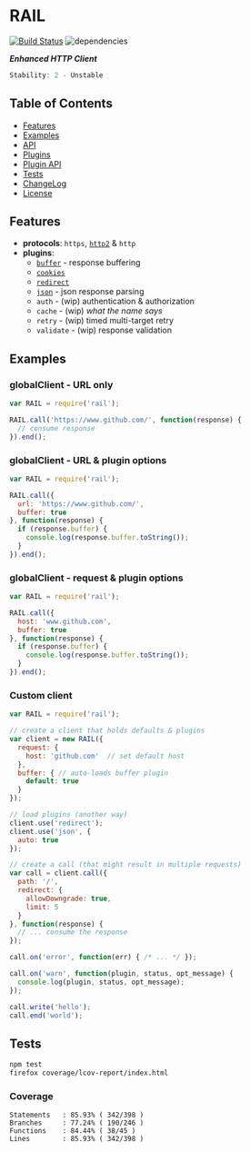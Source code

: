 # RAIL

[![Build Status](https://secure.travis-ci.org/skenqbx/rail.png)](http://travis-ci.org/skenqbx/rail)
![dependencies](https://david-dm.org/skenqbx/rail.svg)

**_Enhanced HTTP Client_**

```js
Stability: 2 - Unstable
```

## Table of Contents

 - [Features](#features)
 - [Examples](#examples)
 - [API](./doc/api.markdown)
 - [Plugins](./doc/plugins.markdown)
 - [Plugin API](./doc/plugin-api.markdown)
 - [Tests](#tests)
 - [ChangeLog](./CHANGELOG.markdown)
 - [License](./LICENSE)

## Features

  - **protocols**: `https`, [`http2`](https://www.npmjs.com/package/http2) & `http`
  - **plugins**:
    - [`buffer`](./doc/plugins.markdown#buffer) - response buffering
    - [`cookies`](./doc/plugins.markdown#cookies)
    - [`redirect`](./doc/plugins.markdown#redirect)
    - [`json`](./doc/plugins.markdown#json) - json response parsing
    - `auth` - (wip) authentication & authorization
    - `cache` - (wip) _what the name says_
    - `retry` - (wip) timed multi-target retry
    - `validate` - (wip) response validation

## Examples

### globalClient - URL only

```js
var RAIL = require('rail');

RAIL.call('https://www.github.com/', function(response) {
  // consume response
}).end();
```

### globalClient - URL & plugin options

```js
var RAIL = require('rail');

RAIL.call({
  url: 'https://www.github.com/',
  buffer: true
}, function(response) {
  if (response.buffer) {
    console.log(response.buffer.toString());
  }
}).end();
```

### globalClient - request & plugin options

```js
var RAIL = require('rail');

RAIL.call({
  host: 'www.github.com',
  buffer: true
}, function(response) {
  if (response.buffer) {
    console.log(response.buffer.toString());
  }
}).end();
```

### Custom client

```js
var RAIL = require('rail');

// create a client that holds defaults & plugins
var client = new RAIL({
  request: {
    host: 'github.com'  // set default host
  },
  buffer: { // auto-loads buffer plugin
    default: true
  }
});

// load plugins (another way)
client.use('redirect');
client.use('json', {
  auto: true
});

// create a call (that might result in multiple requests)
var call = client.call({
  path: '/',
  redirect: {
    allowDowngrade: true,
    limit: 5
  }
}, function(response) {
  // ... consume the response
});

call.on('error', function(err) { /* ... */ });

call.on('warn', function(plugin, status, opt_message) {
  console.log(plugin, status, opt_message);
});

call.write('hello');
call.end('world');
```

## Tests

```bash
npm test
firefox coverage/lcov-report/index.html
```

### Coverage

```
Statements   : 85.93% ( 342/398 )
Branches     : 77.24% ( 190/246 )
Functions    : 84.44% ( 38/45 )
Lines        : 85.93% ( 342/398 )
```
